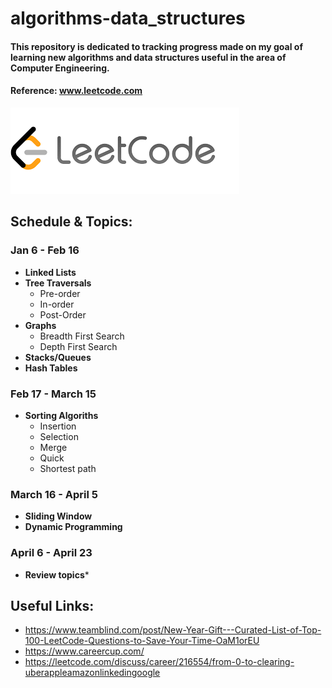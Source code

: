 # algorithms-data_structures
#### This repository is dedicated to tracking progress made on my goal of learning new algorithms and data structures useful in the area of Computer Engineering. 
 #### Reference: www.leetcode.com
 ![](images/lc.png)

## Schedule & Topics: 

### Jan 6 - Feb 16 
* **Linked Lists**
* **Tree Traversals**
    * Pre-order
    * In-order
    * Post-Order
* **Graphs**
    * Breadth First Search
    * Depth First Search
* **Stacks/Queues**
* **Hash Tables**

### Feb 17 - March 15
* **Sorting Algoriths** 
    * Insertion 
    * Selection
    * Merge
    * Quick
    * Shortest path
    
### March 16 - April 5 
* **Sliding Window**
* **Dynamic Programming**

### April 6 - April 23
* **Review topics***

## Useful Links:
* https://www.teamblind.com/post/New-Year-Gift---Curated-List-of-Top-100-LeetCode-Questions-to-Save-Your-Time-OaM1orEU
* https://www.careercup.com/
* https://leetcode.com/discuss/career/216554/from-0-to-clearing-uberappleamazonlinkedingoogle
